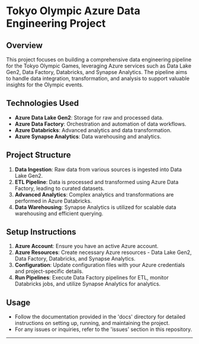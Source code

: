 # Tokyo Olympic Azure Data Engineering Project

## Overview
This project focuses on building a comprehensive data engineering pipeline for the Tokyo Olympic Games, leveraging Azure services such as Data Lake Gen2, Data Factory, Databricks, and Synapse Analytics. The pipeline aims to handle data integration, transformation, and analysis to support valuable insights for the Olympic events.

## Technologies Used
- **Azure Data Lake Gen2**: Storage for raw and processed data.
- **Azure Data Factory**: Orchestration and automation of data workflows.
- **Azure Databricks**: Advanced analytics and data transformation.
- **Azure Synapse Analytics**: Data warehousing and analytics.

## Project Structure
1. **Data Ingestion**: Raw data from various sources is ingested into Data Lake Gen2.
2. **ETL Pipeline**: Data is processed and transformed using Azure Data Factory, leading to curated datasets.
3. **Advanced Analytics**: Complex analytics and transformations are performed in Azure Databricks.
4. **Data Warehousing**: Synapse Analytics is utilized for scalable data warehousing and efficient querying.

## Setup Instructions
1. **Azure Account**: Ensure you have an active Azure account.
2. **Azure Resources**: Create necessary Azure resources - Data Lake Gen2, Data Factory, Databricks, and Synapse Analytics.
3. **Configuration**: Update configuration files with your Azure credentials and project-specific details.
4. **Run Pipelines**: Execute Data Factory pipelines for ETL, monitor Databricks jobs, and utilize Synapse Analytics for analytics.

## Usage
- Follow the documentation provided in the 'docs' directory for detailed instructions on setting up, running, and maintaining the project.
- For any issues or inquiries, refer to the 'issues' section in this repository.

---
